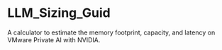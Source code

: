 # LLM_Sizing_Guid
A calculator to estimate the memory footprint, capacity, and latency on VMware Private AI with NVIDIA.
